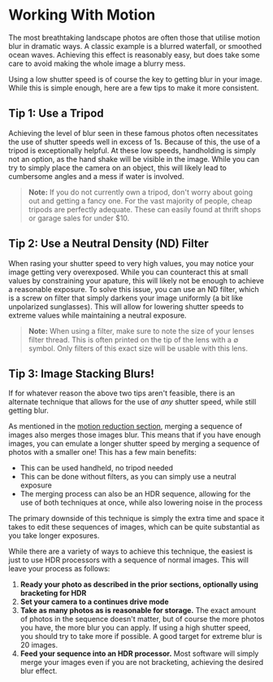 # Working With Motion

The most breathtaking landscape photos are often those that utilise motion blur in dramatic ways. A classic example is a blurred waterfall, or smoothed ocean waves. Achieving this effect is reasonably easy, but does take some care to avoid making the whole image a blurry mess.

Using a low shutter speed is of course the key to getting blur in your image. While this is simple enough, here are a few tips to make it more consistent.

## Tip 1: Use a Tripod

Achieving the level of blur seen in these famous photos often necessitates the use of shutter speeds well in excess of 1s. Because of this, the use of a tripod is exceptionally helpful. At these low speeds, handholding is simply not an option, as the hand shake will be visible in the image. While you can try to simply place the camera on an object, this will likely lead to cumbersome angles and a mess if water is involved.

> **Note:** If you do not currently own a tripod, don't worry about going out and getting a fancy one. For the vast majority of people, cheap tripods are perfectly adequate. These can easily found at thrift shops or garage sales for under $10. 

## Tip 2: Use a Neutral Density (ND) Filter 

When rasing your shutter speed to very high values, you may notice your image getting very overexposed. While you can counteract this at small values by constraining your apature, this will likely not be enough to achieve a reasonable exposure. To solve this issue, you can use an ND filter, which is a screw on filter that simply darkens your image uniformly (a bit like unpolarized sunglasses). This will allow for lowering shutter speeds to extreme values while maintaining a neutral exposure.

> **Note:** When using a filter, make sure to note the size of your lenses filter thread. This is often printed on the tip of the lens with a ∅ symbol. Only filters of this exact size will be usable with this lens.

## Tip 3: Image Stacking Blurs!

If for whatever reason the above two tips aren't feasible, there is an alternate technique that allows for the use of *any* shutter speed, while still getting blur. 

As mentioned in the [motion reduction section](./dealing_with_motion.md), merging a sequence of images also merges those images blur. This means that if you have enough images, you can emulate a longer shutter speed by merging a sequence of photos with a smaller one! This has a few main benefits:

- This can be used handheld, no tripod needed
- This can be done without filters, as you can simply use a neutral exposure
- The merging process can also be an HDR sequence, allowing for the use of both techniques at once, while also lowering noise in the process

The primary downside of this technique is simply the extra time and space it takes to edit these sequences of images, which can be quite substantial as you take longer exposures.

While there are a variety of ways to achieve this technique, the easiest is just to use HDR processors with a sequence of normal images. This will leave your process as follows:

1. **Ready your photo as described in the prior sections, optionally using bracketing for HDR**
2. **Set your camera to a continues drive mode**
3. **Take as many photos as is reasonable for storage.** The exact amount of photos in the sequence doesn't matter, but of course the more photos you have, the more blur you can apply. If using a high shutter speed, you should try to take more if possible. A good target for extreme blur is 20 images.
4. **Feed your sequence into an HDR processor.** Most software will simply merge your images even if you are not bracketing, achieving the desired blur effect. 